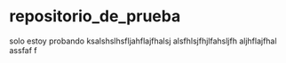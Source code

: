# repositorio_de_prueba
solo estoy probando
ksalshslhsfljahflajfhalsj
alsfhlsjfhjlfahsljfh
aljhflajfhal
assfaf
f
